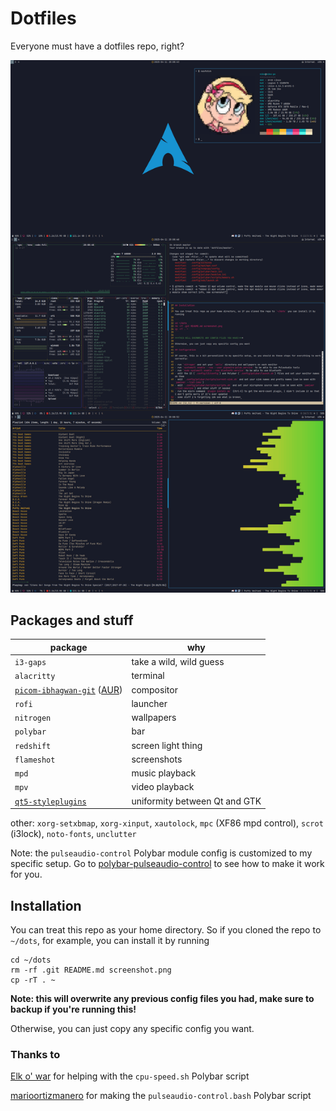 # Dotfiles
Everyone must have a dotfiles repo, right?

![screenshot](https://raw.githubusercontent.com/PowerMan2206/dots/master/screenshot.png)

## Packages and stuff

package | why
-|-
`i3-gaps`|take a wild, wild guess
`alacritty`|terminal
[`picom-ibhagwan-git`](https://github.com/ibhagwan/picom) ([AUR](https://aur.archlinux.org/packages/picom-ibhagwan-git))|compositor
`rofi`|launcher
`nitrogen`|wallpapers
`polybar`|bar
`redshift`|screen light thing
`flameshot`|screenshots
`mpd`|music playback
`mpv`|video playback
[`qt5-styleplugins`](https://aur.archlinux.org/packages/qt5-styleplugins)|uniformity between Qt and GTK

other: `xorg-setxbmap`, `xorg-xinput`, `xautolock`, `mpc` (XF86 mpd control), `scrot` (i3lock), `noto-fonts`, `unclutter`

Note: the `pulseaudio-control` Polybar module config is customized to my specific setup. Go to [polybar-pulseaudio-control](https://github.com/marioortizmanero/polybar-pulseaudio-control) to see how to make it work for you.

## Installation

You can treat this repo as your home directory. So if you cloned the repo to `~/dots`, for example, you can install it by running

```
cd ~/dots
rm -rf .git README.md screenshot.png
cp -rT . ~
```

**Note: this will overwrite any previous config files you had, make sure to backup if you're running this!**

Otherwise, you can just copy any specific config you want.

### Thanks to 

[Elk o' war](https://github.com/elkowar) for helping with the `cpu-speed.sh` Polybar script

[marioortizmanero](https://github.com/marioortizmanero/polybar-pulseaudio-control) for making the `pulseaudio-control.bash` Polybar script
